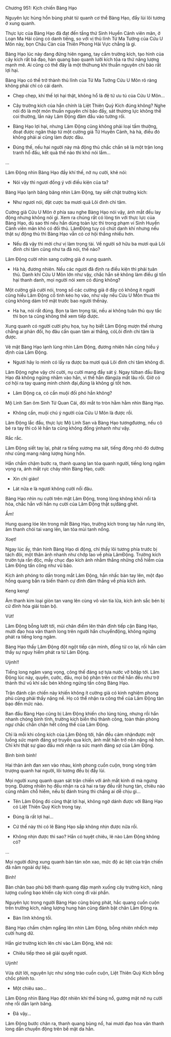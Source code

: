 




Chương 951: Kịch chiến Bàng Hạo


Nguyên lực hùng hồn bùng phát từ quanh cơ thể Bàng Hạo, đẩy lùi lôi tương ở xung quanh.

Thực lực của Bàng Hạo đã đạt đến tầng thứ Sinh Huyền Cảnh viên mãn, ở Loạn Ma Hải cũng có danh tiếng, so với vị thủ lĩnh Tứ Ma Tướng của Cửu U Môn này, bọn Châu Càn của Thiên Phong Hải Vực chẳng là gì.

Bàng Hạo lúc này đang đứng hiên ngang, tay cầm trường kích, tạo hình của cây kích rất bá đạo, hàn quang bao quanh lưỡi kích tỏa ra thứ năng lượng mạnh mẽ. Ai cũng có thể đây là một thứhung khí thuần nguyên chi bảo rất lợi hại.

Bàng Hạo có thể trở thành thủ lĩnh của Tứ Ma Tướng Cửu U Môn rõ ràng không phải chỉ có cái danh.

- Chẹp chẹp, khí thế lợi hại thật, không hổ là đệ tử ưu tú của Cửu U Môn…

- Cây trường kích của hắn chính là Liệt Thiên Quỷ Kích đúng không? Nghe nói đó là một món thuần nguyên chi bảo đấy, sát thương lực không thể coi thường, lần này Lâm Động đâm đầu vào tường rồi.

- Bàng Hạo lợi hại, nhưng Lâm Động cũng không phải loại tầm thường, đoạt được ngân tháp từ một cường giả Tử Huyền Cảnh, hà hà, điều đó không phải ai cũng làm được đâu.

- Đúng thế, nếu hai người này mà động thủ chắc chắn sẽ là một trận long tranh hổ đấu, kết quả thế nào thì khó nói lắm…

…

Lâm Động nhìn Bàng Hạo đầy khí thế, nở nụ cười, khẽ nói:

- Nói vậy thì ngươi đồng ý với điều kiện của ta?

Bàng Hạo lạnh băng băng nhìn Lâm Động, tay siết chặt trường kích:

- Như ngươi nói, đặt cược ba mươi quả Lôi đình chi tâm.

Cường giả Cửu U Môn ở phía sau nghe Bàng Hạo nói vậy, ánh mắt đều lay động nhưng không nói gì. Xem ra chúng rất có lòng tin với thực lực của Bàng Hạo, dù sao thì nếu hắn dùng toàn lực thì trong phạm vi Sinh Huyền Cảnh viên mãn khó có đối thủ. LâmĐộng tuy có chút danh khí nhưng nếu thật sự động thủ thì Bàng Hạo vẫn có cơ hội thắng nhiều hơn.

- Nếu đã vậy thì mời chư vị làm trọng tài. Về người sở hữu ba mươi quả Lôi đình chi tâm cũng như ta đã nói, thế nào?

Lâm Động cười nhìn sang cường giả ở xung quanh.

- Hà hà, đương nhiên. Nếu các ngươi đã định ra điều kiện thì phải tuân thủ. Danh khí Cửu U Môn lớn như vậy, chắc hẳn sẽ không làm điều gì tổn hại thanh danh, mọi người nói xem có đúng không?

Một cường giả cười nói, trong số các cường giả ở đây có không ít người cũng hiểu Lâm Động cố tình kéo họ vào, như vậy nếu Cửu U Môn thua thì cũng không dám trở mặt trước bao người thếnày.

- Ha ha, nói rất đúng. Bọn ta làm trọng tài, nếu ai không tuân thủ quy tắc thì bọn ta cũng không thể xem tiếp được.

Xung quanh có người cười phụ họa, tuy họ biết Lâm Động mượn thế nhưng chẳng ai phản đối, họ đâu cần quan tâm ai thắng, cóLôi đình chi tâm là được.

Vẻ mặt Bàng Hạo lạnh lùng nhìn Lâm Động, đương nhiên hắn cũng hiểu ý định của Lâm Động.

- Ngươi hãy lo mình có lấy ra được ba mươi quả Lôi đình chi tâm không đi.

Lâm Động nghe vậy chỉ cười, nụ cười mang đầy sát ý. Ngay từban đầu Bàng Hạo đã không ngừng nhằm vào hắn, vì thế hắn đãngứa mắt lâu rồi. Giờ có cơ hội ra tay quang minh chính đại,đúng là không gì tốt hơn.

- Lâm Động ca, có cần muội đối phó hắn không?

Mộ Linh San ôm Sinh Tử Quan Cái, đôi mắt to tròn hằm hằm nhìn Bàng Hạo.

- Không cần, muội chú ý người của Cửu U Môn là được rồi.

Lâm Động lắc đầu, thực lực Mộ Linh San và Bàng Hạo tươngđương, nếu cô bé ra tay thì có lẽ hắn ta cũng không đồng ýnhanh như vậy.

Rắc rắc.

Lâm Động siết tay lại, phát ra tiếng xương ma sát, tiếng động nhỏ đó dường như cũng mang năng lượng hùng hồn.

Hắn chầm chậm bước ra, thanh quang lan tỏa quanh người, tiếng long ngâm vọng ra, ánh mắt rực cháy nhìn Bàng Hạo, cười:

- Xin chỉ giáo!

- Lát nữa e là ngươi không cười nổi đâu.

Bàng Hạo nhìn nụ cười trên mặt Lâm Động, trong lòng không khỏi nổi tà hòa, chắc hẳn với hắn nụ cười của Lâm Động thật sựđáng ghét.

Ầm!

Hung quang lóe lên trong mắt Bàng Hạo, trường kích trong tay hắn rung lên, âm thanh chói tai vang lên, lan tỏa mùi tanh nồng.

Xoẹt!

Ngay lúc ấy, thân hình Bàng Hạo di động, chỉ thấy lôi tương phía trước bị tách đôi, một thân ảnh nhanh như chớp lao về phía LâmĐộng. Trường kích trườn tựa rắn độc, mấy chục đạo kích ảnh nhằm thẳng những chỗ hiểm của Lâm Động tấn công như vũ bão.

Kích ảnh phóng to dần trong mắt Lâm Động, hắn nhấc bàn tay lên, một đạo hồng quang bắn ra biến thành cự đỉnh đâm thẳng về phía kích ảnh.

Keng keng!

Âm thanh kim loại giòn tan vang lên cùng vô vàn tia lửa, kích ảnh sắc bén bị cử đỉnh hóa giải toàn bộ.

Vút!

Lâm Động bỗng lướt tới, mũi chân điểm lên thân đỉnh tiếp cận Bàng Hạo, mười đạo hoa văn thanh long trên người hắn chuyểnđộng, không ngừng phát ra tiếng long ngâm.

Bàng Hạo thấy Lâm Động đột ngột tiếp cận mình, đồng tử co lại, rồi hắn cảm thấy sự nguy hiểm phát ra từ Lâm Động.

Uỳnh!!

Tiếng long ngâm vang vọng, công thế đáng sợ tựa nước vỡ bờập tới. Lâm Động lúc này, quyền, cước, đầu, mọi bộ phận trên cơ thể hắn đều như trở thành thứ vũ khí sắc bén không ngừng tấn công Bàng Hạo.

Trận đánh cận chiến này khiến không ít cường giả có kinh nghiệm phong phú cũng phải thấy nặng nề. Họ có thể nhận ra công thế của Lâm Động tàn bạo đến mức nào.

Ban đầu Bàng Hạo cũng bị Lâm Động khiến cho lúng túng, nhưng rồi hắn nhanh chóng bình tĩnh, trường kích biến thủ thành công, toàn thân phòng ngự chắc chắn chặn hết công thế của Lâm Động.

Chỉ là mỗi khi công kích của Lâm Động tới, hắn đều cảm nhậnđược một luồng sức mạnh đáng sợ truyền qua kích, ánh mắt hắn trở nên nặng nề hơn. Chỉ khi thật sự giao đấu mới nhận ra sức mạnh đáng sợ của Lâm Động.

Binh binh binh!

Hai thân ảnh đan xen vào nhau, kình phong cuồn cuộn, trong vòng trăm trượng quanh hai người, lôi tương đều bị đẩy lùi.

Mọi người xung quanh quan sát trận chiến với ánh mắt kinh di mà ngưng trọng. Đương nhiên họ đều nhận ra cả hai ra tay đều rất hung tàn, chiêu nào cũng nhằm chỗ hiểm, nếu bị đánh trúng thì chẳng ai dễ chịu gì…

- Tên Lâm Động đó cũng thật lợi hại, không ngờ dánh được với Bàng Hạo có Liệt Thiên Quỷ Kích trong tay.

- Đúng là rất lợi hại…

- Cứ thế này thì có lẽ Bàng Hạo sắp không nhịn được nữa rồi.

- Không nhịn được thì sao? Hắn có tuyệt chiêu, lẽ nào Lâm Động không có?

…

Mọi người đứng xung quanh bàn tán xôn xao, mức độ ác liệt của trận chiến đã nằm ngoài dự liệu.

Binh!

Bàn chân bao phủ bởi thanh quang đập mạnh xuống cây trường kích, năng lượng cuồng bạo khiến cây kích cong đi vài phần.

Nguyên lực trong người Bàng Hạo cũng bùng phát, hắc quang cuồn cuộn trên trường kích, năng lượng hung hán cũng đánh bật chân Lâm Động ra.

- Bản lĩnh không tồi.

Bàng Hạo chầm chậm ngẩng lên nhìn Lâm Động, bỗng nhiên nhếch mép cười hung dữ.

Hắn giơ trường kích lên chỉ vào Lâm Động, khẽ nói:

- Chiêu tiếp theo sẽ giải quyết ngươi.

Uỳnh!

Vừa dứt lời, nguyên lực như sóng trào cuồn cuộn, Liệt Thiên Quỷ Kích bỗng chốc phình to.

- Một chiêu sao…

Lâm Động nhìn Bàng Hạo đột nhiên khí thế bùng nổ, gương mặt nở nụ cười nhẹ rồi dần lạnh băng.

- Đã vậy…

Lâm Động bước chân ra, thanh quang bùng nổ, hai mươi đạo hoa văn thanh long dần chuyển động trên bề mặt da hắn.




